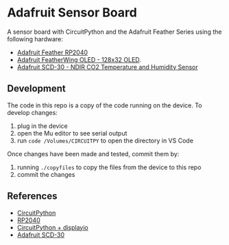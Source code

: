 # Adafruit Sensor Board

A sensor board with CircuitPython and the Adafruit Feather Series using the following hardware:

- [Adafruit Feather RP2040](https://www.adafruit.com/product/4884)
- [Adafruit FeatherWing OLED - 128x32 OLED](https://www.adafruit.com/product/3045).
- [Adafruit SCD-30 - NDIR CO2 Temperature and Humidity Sensor](https://www.adafruit.com/product/4867)

## Development

The code in this repo is a copy of the code running on the device. To develop changes:

1. plug in the device
1. open the Mu editor to see serial output
1. run `code /Volumes/CIRCUITPY` to open the directory in VS Code

Once changes have been made and tested, commit them by:

1. running `./copyfiles` to copy the files from the device to this repo
1. commit the changes

## References
- [CircuitPython](https://learn.adafruit.com/welcome-to-circuitpython)
- [RP2040](https://learn.adafruit.com/adafruit-feather-rp2040-pico)
- [CircuitPython + displayio](https://learn.adafruit.com/circuitpython-display-support-using-displayio)
- [Adafruit SCD-30](https://learn.adafruit.com/adafruit-scd30)